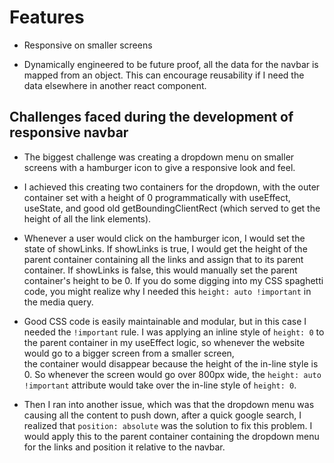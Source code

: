 # Features 
- Responsive on smaller screens

- Dynamically engineered to be future proof, all the data for the navbar is mapped from an object. This can encourage reusability if I need the data elsewhere in another react component.

## Challenges faced during the development of responsive navbar
- The biggest challenge was creating a dropdown menu on smaller screens with a hamburger icon to give a responsive look and feel.

- I achieved this creating two containers for the dropdown, with the outer container set with a height of 0 programmatically with useEffect, useState, and good old getBoundingClientRect (which served to get the height of all the link elements).

- Whenever a user would click on the hamburger icon, I would set the state of showLinks. If showLinks is true, I would get the height of the parent container containing all the links and assign that to its parent container. If showLinks is false, this would manually set the parent container's height to be 0. If you do some digging into my CSS spaghetti code, you might realize why I needed this `height: auto !important` in the media query. 

- Good CSS code is easily maintainable and modular, but in this case I needed the `!important` rule. I was applying an inline style of `height: 0` to the parent container in my useEffect logic, so whenever the website would go to a bigger screen from a smaller screen, <br/> the container would disappear because the height of the in-line style is 0. So whenever the screen would go over 800px wide, the `height: auto !important` attribute would take over the in-line style of `height: 0`.

- Then I ran into another issue, which was that the dropdown menu was causing all the content to push down,
after a quick google search, I realized that `position: absolute` was the solution to fix this problem.
I would apply this to the parent container containing the dropdown menu for the links and position it relative to the navbar.

